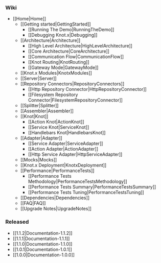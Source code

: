 ### Wiki
* [[Home|Home]]
  * [[Getting started|GettingStarted]]
    * [[Running The Demo|RunningTheDemo]]
    * [[Debugging Knot.x|Debugging]]
  * [[Architecture|Architecture]]
    * [[High Level Architecture|HighLevelArchitecture]]
    * [[Core Architecture|CoreArchitecture]]
    * [[Communication Flow|CommunicationFlow]]
    * [[Knot Routing|KnotRouting]]
    * [[Gateway Mode|GatewayMode]]
  * [[Knot.x Modules|KnotxModules]]
  * [[Server|Server]]
  * [[Repository Connectors|RepositoryConnectors]]
    * [[Http Repository Connector|HttpRepositoryConnector]]
    * [[Filesystem Repository Connector|FilesystemRepositoryConnector]]
  * [[Splitter|Splitter]]
  * [[Assembler|Assembler]]
  * [[Knot|Knot]]
    * [[Action Knot|ActionKnot]]
    * [[Service Knot|ServiceKnot]]
    * [[Handlebars Knot|HandlebarsKnot]]
  * [[Adapter|Adapter]]
    * [[Service Adapter|ServiceAdapter]]
    * [[Action Adapter|ActionAdapter]]
    * [[Http Service Adapter|HttpServiceAdapter]]
  * [[Mocks|Mocks]]
  * [[Knot.x Deployment|KnotxDeployment]]
  * [[Performance|PerformanceTests]]
    * [[Performance Tests Methodology|PerformanceTestsMethodology]]
    * [[Performance Tests Summary|PerformanceTestsSummary]]
    * [[Performance Tests Tuning|PerformanceTestsTuning]]
  * [[Dependencies|Dependencies]]
  * [[FAQ|FAQ]]
  * [[Upgrade Notes|UpgradeNotes]]

### Released
* [[1.1.2|Documentation-1.1.2]]
* [[1.1.1|Documentation-1.1.1]]
* [[1.1.0|Documentation-1.1.0]]
* [[1.0.1|Documentation-1.0.1]]
* [[1.0.0|Documentation-1.0.0]]
